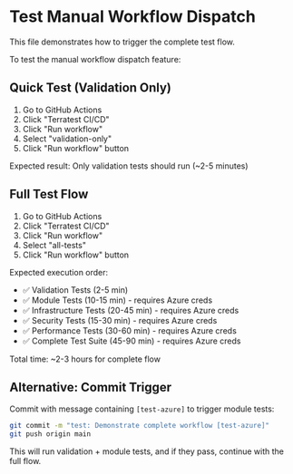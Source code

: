 # Test Manual Workflow Dispatch

This file demonstrates how to trigger the complete test flow.

To test the manual workflow dispatch feature:

## Quick Test (Validation Only)
1. Go to GitHub Actions
2. Click "Terratest CI/CD" 
3. Click "Run workflow"
4. Select "validation-only"
5. Click "Run workflow" button

Expected result: Only validation tests should run (~2-5 minutes)

## Full Test Flow
1. Go to GitHub Actions
2. Click "Terratest CI/CD"
3. Click "Run workflow" 
4. Select "all-tests"
5. Click "Run workflow" button

Expected execution order:
- ✅ Validation Tests (2-5 min)
- ✅ Module Tests (10-15 min) - requires Azure creds
- ✅ Infrastructure Tests (20-45 min) - requires Azure creds  
- ✅ Security Tests (15-30 min) - requires Azure creds
- ✅ Performance Tests (30-60 min) - requires Azure creds
- ✅ Complete Test Suite (45-90 min) - requires Azure creds

Total time: ~2-3 hours for complete flow

## Alternative: Commit Trigger
Commit with message containing `[test-azure]` to trigger module tests:

```bash
git commit -m "test: Demonstrate complete workflow [test-azure]"
git push origin main
```

This will run validation + module tests, and if they pass, continue with the full flow.
